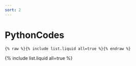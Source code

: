 ```yaml
---
sort: 2
---
```

# PythonCodes

```
{% raw %}{% include list.liquid all=true %}{% endraw %}
```

{% include list.liquid all=true %}
